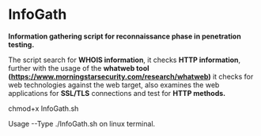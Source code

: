# InfoGath

<b>Information gathering script for reconnaissance phase in penetration testing.</b>

The script search for <b>WHOIS information</b>, it checks <b>HTTP information</b>, further with the usage of the <b>whatweb tool (https://www.morningstarsecurity.com/research/whatweb)</b> it checks for web technologies against the web target, also examines the web applications for <b>SSL/TLS</b> connections and test for <b>HTTP methods.</b>

chmod+x InfoGath.sh
<p>Usage --Type ./InfoGath.sh on linux terminal.</p>


